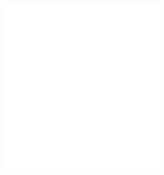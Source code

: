 [<img alt="👋" src="https://github.com/RaitheOfDureya/RaitheOfDureya/blob/main/github-metrics.svg">](https://github.com/RaitheOfDureya/)
<!--
### Hi there 👋

**RaitheOfDureya/RaitheOfDureya** is a ✨ _special_ ✨ repository because its `README.md` (this file) appears on your GitHub profile.

Here are some ideas to get you started:

- 🔭 I’m currently working on ...
- 🌱 I’m currently learning ...
- 👯 I’m looking to collaborate on ...
- 🤔 I’m looking for help with ...
- 💬 Ask me about ...
- 📫 How to reach me: ...
- 😄 Pronouns: ...
- ⚡ Fun fact: ...
-->
